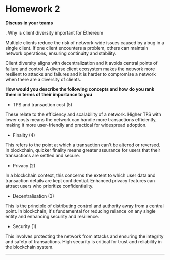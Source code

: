 # Homework 2

**Discuss in your teams**

. Why is client diversity important for Ethereum

Multiple clients reduce the risk of network-wide issues caused by a bug in a single client. If one client encounters a problem, others can maintain network operations, ensuring continuity and stability.

Client diversity aligns with decentralization and it avoids central points of failure and control. A diverse client ecosystem makes the network more resilient to attacks and failures and it is harder to compromise a network when there are a diversity of clients.

**How would you describe the following concepts and how do you rank
them in terms of their importance to you**

- TPS and transaction cost (5)

These relate to the efficiency and scalability of a network. Higher TPS with lower costs means the network can handle more transactions efficiently, making it more user-friendly and practical for widespread adoption.

- Finality (4)

This refers to the point at which a transaction can't be altered or reversed. In blockchain, quicker finality means greater assurance for users that their transactions are settled and secure.

- Privacy (2)

In a blockchain context, this concerns the extent to which user data and transaction details are kept confidential. Enhanced privacy features can attract users who prioritize confidentiality.

- Decentralisation (3)

This is the principle of distributing control and authority away from a central point. In blockchain, it's fundamental for reducing reliance on any single entity and enhancing security and resilience.

- Security (1)

This involves protecting the network from attacks and ensuring the integrity and safety of transactions. High security is critical for trust and reliability in the blockchain system.

---
